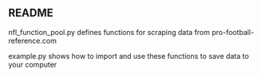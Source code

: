 README
------

nfl_function_pool.py defines functions for scraping data from pro-football-reference.com

example.py shows how to import and use these functions to save data to your computer
